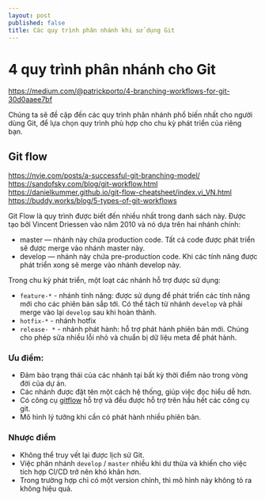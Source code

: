 ```yaml
---
layout: post
published: false
title: Các quy trình phân nhánh khi sử dụng Git
---
```

# 4 quy trình phân nhánh cho Git

https://medium.com/@patrickporto/4-branching-workflows-for-git-30d0aaee7bf

Chúng ta sẽ đề cập đến các quy trình phân nhánh phổ biến nhất cho người dùng Git, để lựa chọn quy trình phù hợp cho chu kỳ phát triển của riêng bạn.

## Git flow
https://nvie.com/posts/a-successful-git-branching-model/
https://sandofsky.com/blog/git-workflow.html
https://danielkummer.github.io/git-flow-cheatsheet/index.vi_VN.html
https://buddy.works/blog/5-types-of-git-workflows


Git Flow là quy trình được biết đến nhiều nhất trong danh sách này. Được tạo bởi Vincent Driessen vào năm 2010 và nó dựa trên hai nhánh chính:
 
- master — nhánh này chứa production code. Tất cả code được phát triển sẽ được merge vào nhánh master này.
- develop — nhánh này chứa pre-production code. Khi các tính năng được phát triển xong sẽ merge vào nhánh develop này.

Trong chu kỳ phát triển, một loạt các nhánh hỗ trợ được sử dụng:
- `feature-*` - nhánh tính năng: được sử dụng để phát triển các tính năng mới cho các phiên bản sắp tới. Có thể tách từ nhánh `develop` và phải merge vào lại `develop` sau khi hoàn thành.
- `hotfix-*` - nhánh hotfix
- `release- *` - nhánh phát hành: hỗ trợ phát hành phiên bản mới. Chúng cho phép sửa nhiều lỗi nhỏ và chuẩn bị dữ liệu meta để phát hành.

### Ưu điểm:
- Đảm bảo trạng thái của các nhánh tại bất kỳ thời điểm nào trong vòng đời của dự án.
- Các nhánh được đặt tên một cách hệ thống, giúp việc đọc hiểu dễ hơn.
- Có công cụ [gitflow](https://github.com/nvie/gitflow) hỗ trợ và đều được hỗ trợ trên hầu hết các công cụ git.
- Mô hình lý tưởng khi cần có phát hành nhiều phiên bản.

### Nhược điểm
- Không thể truy vết lại được lịch sử Git.
- Việc phân nhánh `develop` / `master` nhiều khi dư thừa và khiến cho việc tích hợp CI/CD trở nên khó khăn hơn.
- Trong trường hợp chỉ có một version chính, thì mô hình này không tỏ ra không hiệu quả.

